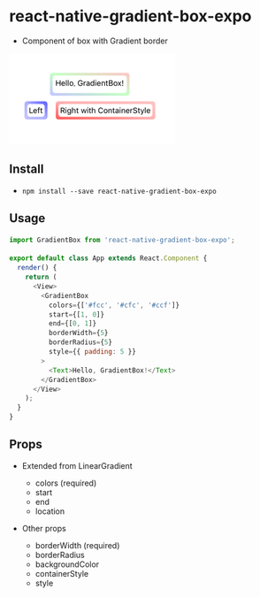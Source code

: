 # react-native-gradient-box-expo

* Component of box with Gradient border

![ScreenShot of GradientBox](https://raw.githubusercontent.com/maricuru/react-native-gradient-box/images/screenshot.png)

## Install

* `npm install --save react-native-gradient-box-expo`

## Usage

```js
import GradientBox from 'react-native-gradient-box-expo';

export default class App extends React.Component {
  render() {
    return (
      <View>
        <GradientBox
          colors={['#fcc', '#cfc', '#ccf']}
          start={[1, 0]}
          end={[0, 1]}
          borderWidth={5}
          borderRadius={5}
          style={{ padding: 5 }}
        >
          <Text>Hello, GradientBox!</Text>
        </GradientBox>
      </View>
    );
  }
}
```

## Props

* Extended from LinearGradient

  * colors (required)
  * start
  * end
  * location

* Other props
  * borderWidth (required)
  * borderRadius
  * backgroundColor
  * containerStyle
  * style
